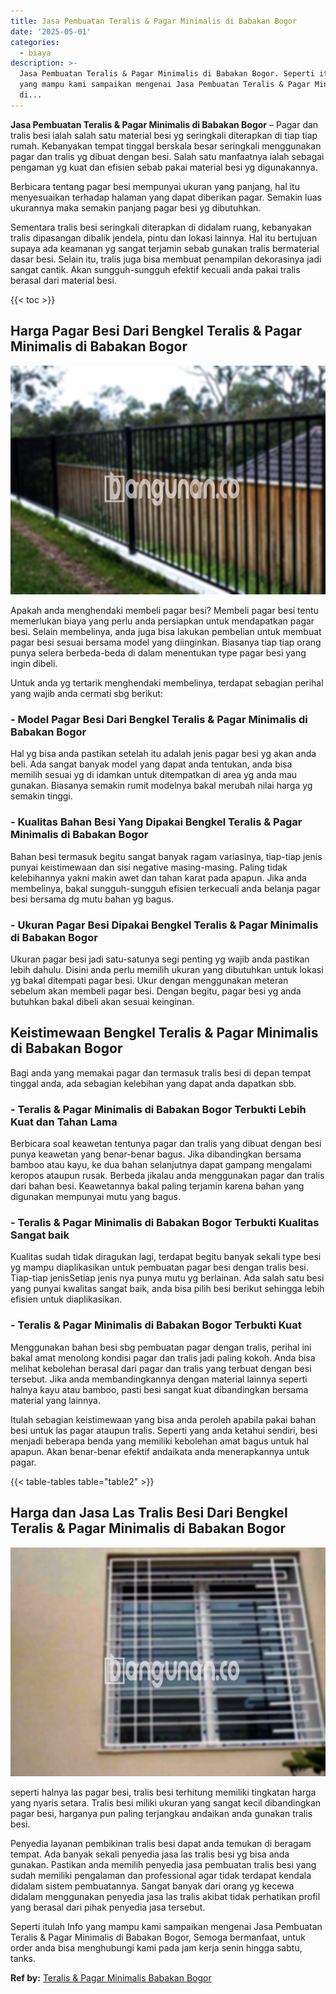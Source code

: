 ```yaml
---
title: Jasa Pembuatan Teralis & Pagar Minimalis di Babakan Bogor
date: '2025-05-01'
categories:
  - biaya
description: >-
  Jasa Pembuatan Teralis & Pagar Minimalis di Babakan Bogor. Seperti itulah Info
  yang mampu kami sampaikan mengenai Jasa Pembuatan Teralis & Pagar Minimalis
  di...
---
```


**Jasa Pembuatan Teralis & Pagar Minimalis di Babakan Bogor** – Pagar dan tralis besi ialah salah satu material besi yg seringkali diterapkan di tiap tiap rumah. Kebanyakan tempat tinggal berskala besar seringkali menggunakan pagar dan tralis yg dibuat dengan besi. Salah satu manfaatnya ialah sebagai pengaman yg kuat dan efisien sebab pakai material besi yg digunakannya.

Berbicara tentang pagar besi mempunyai ukuran yang panjang, hal itu menyesuaikan terhadap halaman yang dapat diberikan pagar. Semakin luas ukurannya maka semakin panjang pagar besi yg dibutuhkan.

Sementara tralis besi seringkali diterapkan di didalam ruang, kebanyakan tralis dipasangan dibalik jendela, pintu dan lokasi lainnya. Hal itu bertujuan supaya ada keamanan yg sangat terjamin sebab gunakan tralis bermaterial dasar besi. Selain itu, tralis juga bisa membuat penampilan dekorasinya jadi sangat cantik. Akan sungguh-sungguh efektif kecuali anda pakai tralis berasal dari material besi.

{{< toc >}}

## Harga Pagar Besi Dari Bengkel Teralis & Pagar Minimalis di Babakan Bogor

![Jasa Pembuatan Teralis & Pagar Minimalis di Babakan Bogor](/images/pagar-minimalis-murah-63.png)

Apakah anda menghendaki membeli pagar besi? Membeli pagar besi tentu memerlukan biaya yang perlu anda persiapkan untuk mendapatkan pagar besi. Selain membelinya, anda juga bisa lakukan pembelian untuk membuat pagar besi sesuai bersama model yang diinginkan. Biasanya tiap tiap orang punya selera berbeda-beda di dalam menentukan type pagar besi yang ingin dibeli.

Untuk anda yg tertarik menghendaki membelinya, terdapat sebagian perihal yang wajib anda cermati sbg berikut:
### \- Model Pagar Besi Dari Bengkel Teralis & Pagar Minimalis di Babakan Bogor

Hal yg bisa anda pastikan setelah itu adalah jenis pagar besi yg akan anda beli. Ada sangat banyak model yang dapat anda tentukan, anda bisa memilih sesuai yg di idamkan untuk ditempatkan di area yg anda mau gunakan. Biasanya semakin rumit modelnya bakal merubah nilai harga yg semakin tinggi.

### \- Kualitas Bahan Besi Yang Dipakai Bengkel Teralis & Pagar Minimalis di Babakan Bogor

Bahan besi termasuk begitu sangat banyak ragam variasinya, tiap-tiap jenis punyai keistimewaan dan sisi negative masing-masing. Paling tidak kelebihannya yakni makin awet dan tahan karat pada apapun. Jika anda membelinya, bakal sungguh-sungguh efisien terkecuali anda belanja pagar besi bersama dg mutu bahan yg bagus.

### \- Ukuran Pagar Besi Dipakai Bengkel Teralis & Pagar Minimalis di Babakan Bogor

Ukuran pagar besi jadi satu-satunya segi penting yg wajib anda pastikan lebih dahulu. Disini anda perlu memilih ukuran yang dibutuhkan untuk lokasi yg bakal ditempati pagar besi. Ukur dengan menggunakan meteran sebelum akan membeli pagar besi. Dengan begitu, pagar besi yg anda butuhkan bakal dibeli akan sesuai keinginan.

## Keistimewaan Bengkel Teralis & Pagar Minimalis di Babakan Bogor

Bagi anda yang memakai pagar dan termasuk tralis besi di depan tempat tinggal anda, ada sebagian kelebihan yang dapat anda dapatkan sbb.

### \- Teralis & Pagar Minimalis di Babakan Bogor Terbukti Lebih Kuat dan Tahan Lama

Berbicara soal keawetan tentunya pagar dan tralis yang dibuat dengan besi punya keawetan yang benar-benar bagus. Jika dibandingkan bersama bamboo atau kayu, ke dua bahan selanjutnya dapat gampang mengalami keropos ataupun rusak. Berbeda jikalau anda menggunakan pagar dan tralis dari bahan besi. Keawetannya bakal paling terjamin karena bahan yang digunakan mempunyai mutu yang bagus.

### \- Teralis & Pagar Minimalis di Babakan Bogor Terbukti Kualitas Sangat baik

Kualitas sudah tidak diragukan lagi, terdapat begitu banyak sekali type besi yg mampu diaplikasikan untuk pembuatan pagar besi dengan tralis besi. Tiap-tiap jenisSetiap jenis nya punya mutu yg berlainan. Ada salah satu besi yang punyai kwalitas sangat baik, anda bisa pilih besi berikut sehingga lebih efisien untuk diaplikasikan.

### \- Teralis & Pagar Minimalis di Babakan Bogor Terbukti Kuat

Menggunakan bahan besi sbg pembuatan pagar dengan tralis, perihal ini bakal amat menolong kondisi pagar dan tralis jadi paling kokoh. Anda bisa melihat kebolehan berasal dari pagar dan tralis yang terbuat dengan besi tersebut. Jika anda membandingkannya dengan material lainnya seperti halnya kayu atau bamboo, pasti besi sangat kuat dibandingkan bersama material yang lainnya.

Itulah sebagian keistimewaan yang bisa anda peroleh apabila pakai bahan besi untuk las pagar ataupun tralis. Seperti yang anda ketahui sendiri, besi menjadi beberapa benda yang memiliki kebolehan amat bagus untuk hal apapun. Akan benar-benar efektif andaikata anda menerapkannya untuk pagar.

{{< table-tables table="table2" >}}

## Harga dan Jasa Las Tralis Besi Dari Bengkel Teralis & Pagar Minimalis di Babakan Bogor

![Jasa Pembuatan Teralis & Pagar Minimalis di Babakan Bogor](/images/teralis-minimalis-murah-05.png)

seperti halnya las pagar besi, tralis besi terhitung memiliki tingkatan harga yang nyaris setara. Tralis besi miliki ukuran yang sangat kecil dibandingkan pagar besi, harganya pun paling terjangkau andaikan anda gunakan tralis besi.

Penyedia layanan pembikinan tralis besi dapat anda temukan di beragam tempat. Ada banyak sekali penyedia jasa las tralis besi yg bisa anda gunakan. Pastikan anda memilih penyedia jasa pembuatan tralis besi yang sudah memiliki pengalaman dan professional agar tidak terdapat kendala didalam sistem pembuatannya. Sangat banyak dari orang yg kecewa didalam menggunakan penyedia jasa las tralis akibat tidak perhatikan profil yang berasal dari pihak penyedia jasa tersebut.

Seperti itulah Info yang mampu kami sampaikan mengenai Jasa Pembuatan Teralis & Pagar Minimalis di Babakan Bogor, Semoga bermanfaat, untuk order anda bisa menghubungi kami pada jam kerja senin hingga sabtu, tanks.

**Ref by:** [Teralis & Pagar Minimalis Babakan Bogor](https://id.wikipedia.org/wiki/Teralis)
